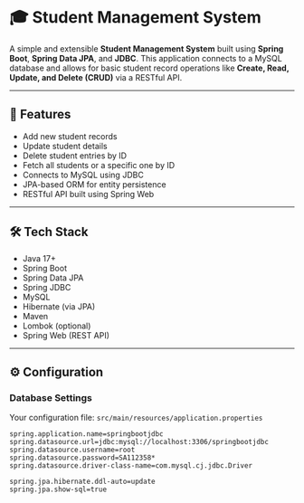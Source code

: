 # 🎓 Student Management System

A simple and extensible **Student Management System** built using **Spring Boot**, **Spring Data JPA**, and **JDBC**. This application connects to a MySQL database and allows for basic student record operations like **Create, Read, Update, and Delete (CRUD)** via a RESTful API.

---

## 📌 Features

- Add new student records
- Update student details
- Delete student entries by ID
- Fetch all students or a specific one by ID
- Connects to MySQL using JDBC
- JPA-based ORM for entity persistence
- RESTful API built using Spring Web

---

## 🛠️ Tech Stack

- Java 17+
- Spring Boot
- Spring Data JPA
- Spring JDBC
- MySQL
- Hibernate (via JPA)
- Maven
- Lombok (optional)
- Spring Web (REST API)

---

## ⚙️ Configuration

### Database Settings

Your configuration file: `src/main/resources/application.properties`

```properties
spring.application.name=springbootjdbc
spring.datasource.url=jdbc:mysql://localhost:3306/springbootjdbc
spring.datasource.username=root
spring.datasource.password=SA112358*
spring.datasource.driver-class-name=com.mysql.cj.jdbc.Driver

spring.jpa.hibernate.ddl-auto=update
spring.jpa.show-sql=true
